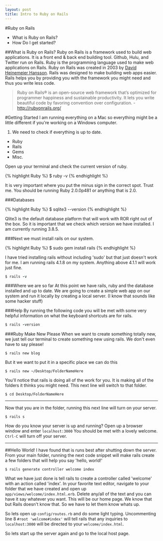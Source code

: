 ```yaml
---
layout: post
title: Intro to Ruby on Rails
---
```


#Ruby on Rails
- What is Ruby on Rails?
- How Do I get started?

##What is Ruby on Rails?
Ruby on Rails is a framework used to build web applications. It is a front end & back end building tool. Github, Hulu, and Twitter run on Rails. Ruby is the programming language used to make web applications on Rails. Ruby on Rails was created in 2003 by [David Heinemeier Hansson](http://david.heinemeierhansson.com/). Rails was designed to make building web apps easier. Rails helps you by providing you with the framework you might need and thus you write less code.

>Ruby on Rails® is an open-source web framework that’s optimized
for programmer happiness and sustainable productivity. It lets you
write beautiful code by favoring convention over configuration.
-http://rubyonrails.org/

#Getting Started
I am running everything on a Mac so everything might be a little different if you're working on a Windows computer. 

1. We need to check if everything is up to date. 
- Ruby
- Rails
- Gems
- Misc.

Open up your terminal and check the current version of ruby.

{% highlight Ruby %}
$ ruby -v
{% endhighlight %}

It is very important where you put the minus sign in the correct spot. Trust me. You should be running Ruby 2.0.0p481 or anything that is 2.0.

###Databases

{% highlight Ruby %}
$ sqlite3 --version
{% endhighlight %}

Qlite3 is the default database platform that will work with ROR right out of the box. So it is important that we check which version we have installed. I am currently running 3.8.5. 

###Next we must install rails on our system.

{% highlight Ruby %}
$ sudo gem install rails
{% endhighlight %}

I have tried installing rails without including 'sudo' but that just doesn't work for me. I am running rails 4.1.8 on my system. Anything above 4.1.1 will work just fine. 

```Ruby
$ rails -v
```



###Where we are so far
At this point we have rails, ruby and the database installed and up to date.
We are going to create a simple web app on our system and run it locally by creating a local server. (I know that sounds like some hacker stuff) 

###Help 
By running the following code you will be met with some very helpful information on what the keyboard shortcuts are for rails.
```Ruby
$ rails -version
```
###Ruby Make New Please
When we want to create something totally new, we just tell our terminal to create something new using rails. We don't even have to say please!
```
$ rails new blog
```
But it we want to put it in a specific place we can do this
```
$ rails new ~/Desktop/FolderNameHere
```
You'll notice that rails is doing all of the work for you. It is making all of the folders it thinks you might need. This next line will switch to that folder.

```
$ cd Desktop/FolderNameHere
```

***
Now that you are in the folder, running this next line will turn on your server.

```
$ rails s
```

How do you know your server is up and running? Open up a browser window and enter `localhost:3000` You should be met with a lovely welcome.  `Ctrl-C` will turn off your server. 
***

##Hello World!
I have found that is runs best after shutting down the server. From your main folder, running the next code snippet will make rails create a few folders that will help you say 'hello, world!'

```
$ rails generate controller welcome index
```

What we have just done is tell rails to create a controller called 'welcome' with an action called 'index'. In your favorite text editor, navigate to your folder that we have created and open up `app/views/welcome/index.html.erb`. Delete any/all of the text and you can have it say whatever you want. This will be our home page. We know that but Rails doesn't know that. So we have to let them know whats up. 

So lets open up `config/routes.rb` and do some light typing. Uncommenting line 8 `#root 'welcome#index'` will tell rails that any inquiries to `localhost:3000` will be directed to your `welcome/index.html`. 

So lets start up the server again and go to the local host page. 
